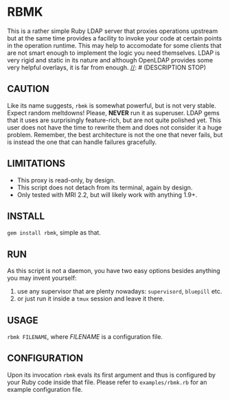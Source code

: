 RBMK
====
[//]: # (DESCRIPTION START)
This is a rather simple Ruby LDAP server that proxies operations upstream but
at the same time provides a facility to invoke your code at certain points in
the operation runtime. This may help to accomodate for some clients that
are not smart enough to implement the logic you need themselves.
LDAP is very rigid and static in its nature and although OpenLDAP provides some
very helpful overlays, it is far from enough.
[//]: # (DESCRIPTION STOP)

CAUTION
-------
Like its name suggests, `rbmk` is somewhat powerful, but is not very stable.
Expect random meltdowns! Please, **NEVER** run it as superuser. LDAP gems
that it uses are surprisingly feature-rich, but are not quite polished yet.
This user does not have the time to rewrite them and does not consider it
a huge problem. Remember, the best architecture is not the one that never fails,
but is instead the one that can handle failures gracefully.

LIMITATIONS
-----------
* This proxy is read-only, by design.
* This script does not detach from its terminal, again by design.
* Only tested with MRI 2.2, but will likely work with anything 1.9+.

INSTALL
-------
`gem install rbmk`, simple as that.

RUN
---
As this script is not a daemon, you have two easy options besides anything
you may invent yourself:
1. use any supervisor that are plenty nowadays: `supervisord`, `bluepill` etc.
1. or just run it inside a `tmux` session and leave it there.

USAGE
-----
`rbmk FILENAME`, where *FILENAME* is a configuration file.

CONFIGURATION
-------------
Upon its invocation `rbmk` evals its first argument and thus is configured
by your Ruby code inside that file. Please refer to `examples/rbmk.rb` for an example
configuration file.

